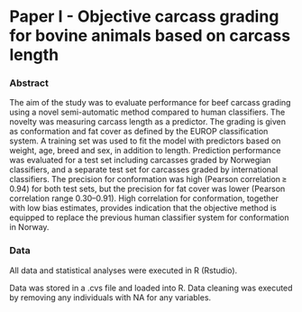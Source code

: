 # Paper I - Objective carcass grading for bovine animals based on carcass length
### Abstract
The aim of the study was to evaluate performance for beef carcass grading using a novel semi-automatic method compared to human classifiers. The novelty was measuring carcass length as a predictor. The grading is given as conformation and fat cover as defined by the EUROP classification system. A training set was used to fit the model with predictors based on weight, age, breed and sex, in addition to length. Prediction performance was evaluated for a test set including carcasses graded by Norwegian classifiers, and a separate test set for carcasses graded by international classifiers. The precision for conformation was high (Pearson correlation ≥ 0.94) for both test sets, but the precision for fat cover was lower (Pearson correlation range 0.30–0.91). High correlation for conformation, together with low bias estimates, provides indication that the objective method is equipped to replace the previous human classifier system for conformation in Norway.

### Data 
All data and statistical analyses were executed in R (Rstudio). 

Data was stored in a .cvs file and loaded into R. Data cleaning was executed by removing any individuals with NA for any variables. 
